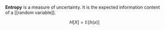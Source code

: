 **Entropy** is a measure of uncertainty. It is the expected information content of a [[random variable]].

$$
H[X] = \mathbb{E}\left[h(x)\right]
$$